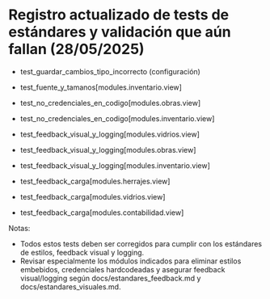 # Registro actualizado de tests de estándares y validación que aún fallan (28/05/2025)

- test_guardar_cambios_tipo_incorrecto (configuración)

- test_fuente_y_tamanos[modules.inventario.view]

- test_no_credenciales_en_codigo[modules.obras.view]

- test_no_credenciales_en_codigo[modules.inventario.view]

- test_feedback_visual_y_logging[modules.vidrios.view]

- test_feedback_visual_y_logging[modules.obras.view]

- test_feedback_visual_y_logging[modules.inventario.view]

- test_feedback_carga[modules.herrajes.view]

- test_feedback_carga[modules.vidrios.view]

- test_feedback_carga[modules.contabilidad.view]

Notas:

- Todos estos tests deben ser corregidos para cumplir con los estándares de estilos, feedback visual y logging.
- Revisar especialmente los módulos indicados para eliminar estilos embebidos, credenciales hardcodeadas y asegurar feedback visual/logging según docs/estandares_feedback.md y docs/estandares_visuales.md.
